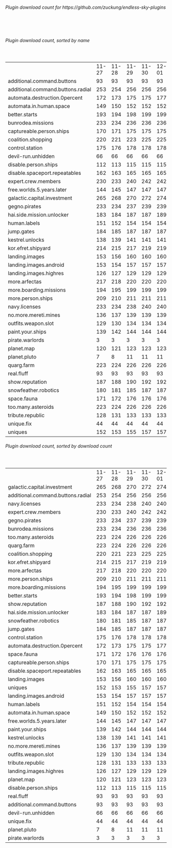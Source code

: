 <h6>Plugin download count for https://github.com/zuckung/endless-sky-plugins</h6><br>
<br>
<h6>Plugin download count, sorted by name</h6><sub><sup><br>
<table>
	<tr>
		<td></td>
		<td>11-27</td>
		<td>11-28</td>
		<td>11-29</td>
		<td>11-30</td>
		<td>12-01</td>
		<td>12-02</td>
		<td>12-03</td>
		<td>today +</td>
	</tr>
	<tr>
		<td>additional.command.buttons</td>
		<td>93</td>
		<td>93</td>
		<td>93</td>
		<td>93</td>
		<td>93</td>
		<td>93</td>
		<td>93</td>
		<td></td>
	</tr>
	<tr>
		<td>additional.command.buttons.radial</td>
		<td>253</td>
		<td>254</td>
		<td>256</td>
		<td>256</td>
		<td>256</td>
		<td>258</td>
		<td>258</td>
		<td></td>
	</tr>
	<tr>
		<td>automata.destruction.0percent</td>
		<td>172</td>
		<td>173</td>
		<td>175</td>
		<td>175</td>
		<td>177</td>
		<td>177</td>
		<td>177</td>
		<td></td>
	</tr>
	<tr>
		<td>automata.in.human.space</td>
		<td>149</td>
		<td>150</td>
		<td>152</td>
		<td>152</td>
		<td>152</td>
		<td>152</td>
		<td>152</td>
		<td></td>
	</tr>
	<tr>
		<td>better.starts</td>
		<td>193</td>
		<td>194</td>
		<td>198</td>
		<td>199</td>
		<td>199</td>
		<td>199</td>
		<td>199</td>
		<td></td>
	</tr>
	<tr>
		<td>bunrodea.missions</td>
		<td>233</td>
		<td>234</td>
		<td>236</td>
		<td>236</td>
		<td>236</td>
		<td>236</td>
		<td>236</td>
		<td></td>
	</tr>
	<tr>
		<td>captureable.person.ships</td>
		<td>170</td>
		<td>171</td>
		<td>175</td>
		<td>175</td>
		<td>175</td>
		<td>175</td>
		<td>175</td>
		<td></td>
	</tr>
	<tr>
		<td>coalition.shopping</td>
		<td>220</td>
		<td>221</td>
		<td>223</td>
		<td>225</td>
		<td>225</td>
		<td>225</td>
		<td>225</td>
		<td></td>
	</tr>
	<tr>
		<td>control.station</td>
		<td>175</td>
		<td>176</td>
		<td>178</td>
		<td>178</td>
		<td>178</td>
		<td>180</td>
		<td>180</td>
		<td></td>
	</tr>
	<tr>
		<td>devil-run.unhidden</td>
		<td>66</td>
		<td>66</td>
		<td>66</td>
		<td>66</td>
		<td>66</td>
		<td>66</td>
		<td>66</td>
		<td></td>
	</tr>
	<tr>
		<td>disable.person.ships</td>
		<td>112</td>
		<td>113</td>
		<td>115</td>
		<td>115</td>
		<td>115</td>
		<td>115</td>
		<td>115</td>
		<td></td>
	</tr>
	<tr>
		<td>disable.spaceport.repeatables</td>
		<td>162</td>
		<td>163</td>
		<td>165</td>
		<td>165</td>
		<td>165</td>
		<td>165</td>
		<td>165</td>
		<td></td>
	</tr>
	<tr>
		<td>expert.crew.members</td>
		<td>230</td>
		<td>233</td>
		<td>240</td>
		<td>242</td>
		<td>242</td>
		<td>242</td>
		<td>242</td>
		<td></td>
	</tr>
	<tr>
		<td>free.worlds.5.years.later</td>
		<td>144</td>
		<td>145</td>
		<td>147</td>
		<td>147</td>
		<td>147</td>
		<td>147</td>
		<td>147</td>
		<td></td>
	</tr>
	<tr>
		<td>galactic.capital.investment</td>
		<td>265</td>
		<td>268</td>
		<td>270</td>
		<td>272</td>
		<td>274</td>
		<td>274</td>
		<td>274</td>
		<td></td>
	</tr>
	<tr>
		<td>gegno.pirates</td>
		<td>233</td>
		<td>234</td>
		<td>237</td>
		<td>239</td>
		<td>239</td>
		<td>239</td>
		<td>239</td>
		<td></td>
	</tr>
	<tr>
		<td>hai.side.mission.unlocker</td>
		<td>183</td>
		<td>184</td>
		<td>187</td>
		<td>187</td>
		<td>189</td>
		<td>189</td>
		<td>189</td>
		<td></td>
	</tr>
	<tr>
		<td>human.labels</td>
		<td>151</td>
		<td>152</td>
		<td>154</td>
		<td>154</td>
		<td>154</td>
		<td>154</td>
		<td>154</td>
		<td></td>
	</tr>
	<tr>
		<td>jump.gates</td>
		<td>184</td>
		<td>185</td>
		<td>187</td>
		<td>187</td>
		<td>187</td>
		<td>187</td>
		<td>187</td>
		<td></td>
	</tr>
	<tr>
		<td>kestrel.unlocks</td>
		<td>138</td>
		<td>139</td>
		<td>141</td>
		<td>141</td>
		<td>141</td>
		<td>141</td>
		<td>141</td>
		<td></td>
	</tr>
	<tr>
		<td>kor.efret.shipyard</td>
		<td>214</td>
		<td>215</td>
		<td>217</td>
		<td>219</td>
		<td>219</td>
		<td>219</td>
		<td>221</td>
		<td>+ 2</td>
	</tr>
	<tr>
		<td>landing.images</td>
		<td>153</td>
		<td>156</td>
		<td>160</td>
		<td>160</td>
		<td>160</td>
		<td>160</td>
		<td>160</td>
		<td></td>
	</tr>
	<tr>
		<td>landing.images.android</td>
		<td>153</td>
		<td>154</td>
		<td>157</td>
		<td>157</td>
		<td>157</td>
		<td>157</td>
		<td>157</td>
		<td></td>
	</tr>
	<tr>
		<td>landing.images.highres</td>
		<td>126</td>
		<td>127</td>
		<td>129</td>
		<td>129</td>
		<td>129</td>
		<td>129</td>
		<td>129</td>
		<td></td>
	</tr>
	<tr>
		<td>more.arfectas</td>
		<td>217</td>
		<td>218</td>
		<td>220</td>
		<td>220</td>
		<td>220</td>
		<td>220</td>
		<td>220</td>
		<td></td>
	</tr>
	<tr>
		<td>more.boarding.missions</td>
		<td>194</td>
		<td>195</td>
		<td>199</td>
		<td>199</td>
		<td>199</td>
		<td>199</td>
		<td>199</td>
		<td></td>
	</tr>
	<tr>
		<td>more.person.ships</td>
		<td>209</td>
		<td>210</td>
		<td>211</td>
		<td>211</td>
		<td>211</td>
		<td>211</td>
		<td>211</td>
		<td></td>
	</tr>
	<tr>
		<td>navy.licenses</td>
		<td>233</td>
		<td>234</td>
		<td>238</td>
		<td>240</td>
		<td>240</td>
		<td>240</td>
		<td>242</td>
		<td>+ 2</td>
	</tr>
	<tr>
		<td>no.more.mereti.mines</td>
		<td>136</td>
		<td>137</td>
		<td>139</td>
		<td>139</td>
		<td>139</td>
		<td>139</td>
		<td>139</td>
		<td></td>
	</tr>
	<tr>
		<td>outfits.weapon.slot</td>
		<td>129</td>
		<td>130</td>
		<td>134</td>
		<td>134</td>
		<td>134</td>
		<td>134</td>
		<td>134</td>
		<td></td>
	</tr>
	<tr>
		<td>paint.your.ships</td>
		<td>139</td>
		<td>142</td>
		<td>144</td>
		<td>144</td>
		<td>144</td>
		<td>144</td>
		<td>144</td>
		<td></td>
	</tr>
	<tr>
		<td>pirate.warlords</td>
		<td>3</td>
		<td>3</td>
		<td>3</td>
		<td>3</td>
		<td>3</td>
		<td>3</td>
		<td>3</td>
		<td></td>
	</tr>
	<tr>
		<td>planet.map</td>
		<td>120</td>
		<td>121</td>
		<td>123</td>
		<td>123</td>
		<td>123</td>
		<td>123</td>
		<td>123</td>
		<td></td>
	</tr>
	<tr>
		<td>planet.pluto</td>
		<td>7</td>
		<td>8</td>
		<td>11</td>
		<td>11</td>
		<td>11</td>
		<td>13</td>
		<td>13</td>
		<td></td>
	</tr>
	<tr>
		<td>quarg.farm</td>
		<td>223</td>
		<td>224</td>
		<td>226</td>
		<td>226</td>
		<td>226</td>
		<td>226</td>
		<td>226</td>
		<td></td>
	</tr>
	<tr>
		<td>real.fluff</td>
		<td>93</td>
		<td>93</td>
		<td>93</td>
		<td>93</td>
		<td>93</td>
		<td>93</td>
		<td>93</td>
		<td></td>
	</tr>
	<tr>
		<td>show.reputation</td>
		<td>187</td>
		<td>188</td>
		<td>190</td>
		<td>192</td>
		<td>192</td>
		<td>192</td>
		<td>192</td>
		<td></td>
	</tr>
	<tr>
		<td>snowfeather.robotics</td>
		<td>180</td>
		<td>181</td>
		<td>185</td>
		<td>187</td>
		<td>187</td>
		<td>187</td>
		<td>187</td>
		<td></td>
	</tr>
	<tr>
		<td>space.fauna</td>
		<td>171</td>
		<td>172</td>
		<td>176</td>
		<td>176</td>
		<td>176</td>
		<td>176</td>
		<td>176</td>
		<td></td>
	</tr>
	<tr>
		<td>too.many.asteroids</td>
		<td>223</td>
		<td>224</td>
		<td>226</td>
		<td>226</td>
		<td>226</td>
		<td>226</td>
		<td>226</td>
		<td></td>
	</tr>
	<tr>
		<td>tribute.republic</td>
		<td>128</td>
		<td>131</td>
		<td>133</td>
		<td>133</td>
		<td>133</td>
		<td>133</td>
		<td>133</td>
		<td></td>
	</tr>
	<tr>
		<td>unique.fix</td>
		<td>44</td>
		<td>44</td>
		<td>44</td>
		<td>44</td>
		<td>44</td>
		<td>44</td>
		<td>44</td>
		<td></td>
	</tr>
	<tr>
		<td>uniques</td>
		<td>152</td>
		<td>153</td>
		<td>155</td>
		<td>157</td>
		<td>157</td>
		<td>157</td>
		<td>157</td>
		<td></td>
	</tr>
</table>
</sub></sup>
<h6>Plugin download count, sorted by download count</h6><sub><sup><br>
<table>
	<tr>
		<td></td>
		<td>11-27</td>
		<td>11-28</td>
		<td>11-29</td>
		<td>11-30</td>
		<td>12-01</td>
		<td>12-02</td>
		<td>12-03</td>
		<td>today +</td>
	</tr>
	<tr>
		<td>galactic.capital.investment</td>
		<td>265</td>
		<td>268</td>
		<td>270</td>
		<td>272</td>
		<td>274</td>
		<td>274</td>
		<td>274</td>
		<td></td>
	</tr>
	<tr>
		<td>additional.command.buttons.radial</td>
		<td>253</td>
		<td>254</td>
		<td>256</td>
		<td>256</td>
		<td>256</td>
		<td>258</td>
		<td>258</td>
		<td></td>
	</tr>
	<tr>
		<td>navy.licenses</td>
		<td>233</td>
		<td>234</td>
		<td>238</td>
		<td>240</td>
		<td>240</td>
		<td>240</td>
		<td>242</td>
		<td>+ 2</td>
	</tr>
	<tr>
		<td>expert.crew.members</td>
		<td>230</td>
		<td>233</td>
		<td>240</td>
		<td>242</td>
		<td>242</td>
		<td>242</td>
		<td>242</td>
		<td></td>
	</tr>
	<tr>
		<td>gegno.pirates</td>
		<td>233</td>
		<td>234</td>
		<td>237</td>
		<td>239</td>
		<td>239</td>
		<td>239</td>
		<td>239</td>
		<td></td>
	</tr>
	<tr>
		<td>bunrodea.missions</td>
		<td>233</td>
		<td>234</td>
		<td>236</td>
		<td>236</td>
		<td>236</td>
		<td>236</td>
		<td>236</td>
		<td></td>
	</tr>
	<tr>
		<td>too.many.asteroids</td>
		<td>223</td>
		<td>224</td>
		<td>226</td>
		<td>226</td>
		<td>226</td>
		<td>226</td>
		<td>226</td>
		<td></td>
	</tr>
	<tr>
		<td>quarg.farm</td>
		<td>223</td>
		<td>224</td>
		<td>226</td>
		<td>226</td>
		<td>226</td>
		<td>226</td>
		<td>226</td>
		<td></td>
	</tr>
	<tr>
		<td>coalition.shopping</td>
		<td>220</td>
		<td>221</td>
		<td>223</td>
		<td>225</td>
		<td>225</td>
		<td>225</td>
		<td>225</td>
		<td></td>
	</tr>
	<tr>
		<td>kor.efret.shipyard</td>
		<td>214</td>
		<td>215</td>
		<td>217</td>
		<td>219</td>
		<td>219</td>
		<td>219</td>
		<td>221</td>
		<td>+ 2</td>
	</tr>
	<tr>
		<td>more.arfectas</td>
		<td>217</td>
		<td>218</td>
		<td>220</td>
		<td>220</td>
		<td>220</td>
		<td>220</td>
		<td>220</td>
		<td></td>
	</tr>
	<tr>
		<td>more.person.ships</td>
		<td>209</td>
		<td>210</td>
		<td>211</td>
		<td>211</td>
		<td>211</td>
		<td>211</td>
		<td>211</td>
		<td></td>
	</tr>
	<tr>
		<td>more.boarding.missions</td>
		<td>194</td>
		<td>195</td>
		<td>199</td>
		<td>199</td>
		<td>199</td>
		<td>199</td>
		<td>199</td>
		<td></td>
	</tr>
	<tr>
		<td>better.starts</td>
		<td>193</td>
		<td>194</td>
		<td>198</td>
		<td>199</td>
		<td>199</td>
		<td>199</td>
		<td>199</td>
		<td></td>
	</tr>
	<tr>
		<td>show.reputation</td>
		<td>187</td>
		<td>188</td>
		<td>190</td>
		<td>192</td>
		<td>192</td>
		<td>192</td>
		<td>192</td>
		<td></td>
	</tr>
	<tr>
		<td>hai.side.mission.unlocker</td>
		<td>183</td>
		<td>184</td>
		<td>187</td>
		<td>187</td>
		<td>189</td>
		<td>189</td>
		<td>189</td>
		<td></td>
	</tr>
	<tr>
		<td>snowfeather.robotics</td>
		<td>180</td>
		<td>181</td>
		<td>185</td>
		<td>187</td>
		<td>187</td>
		<td>187</td>
		<td>187</td>
		<td></td>
	</tr>
	<tr>
		<td>jump.gates</td>
		<td>184</td>
		<td>185</td>
		<td>187</td>
		<td>187</td>
		<td>187</td>
		<td>187</td>
		<td>187</td>
		<td></td>
	</tr>
	<tr>
		<td>control.station</td>
		<td>175</td>
		<td>176</td>
		<td>178</td>
		<td>178</td>
		<td>178</td>
		<td>180</td>
		<td>180</td>
		<td></td>
	</tr>
	<tr>
		<td>automata.destruction.0percent</td>
		<td>172</td>
		<td>173</td>
		<td>175</td>
		<td>175</td>
		<td>177</td>
		<td>177</td>
		<td>177</td>
		<td></td>
	</tr>
	<tr>
		<td>space.fauna</td>
		<td>171</td>
		<td>172</td>
		<td>176</td>
		<td>176</td>
		<td>176</td>
		<td>176</td>
		<td>176</td>
		<td></td>
	</tr>
	<tr>
		<td>captureable.person.ships</td>
		<td>170</td>
		<td>171</td>
		<td>175</td>
		<td>175</td>
		<td>175</td>
		<td>175</td>
		<td>175</td>
		<td></td>
	</tr>
	<tr>
		<td>disable.spaceport.repeatables</td>
		<td>162</td>
		<td>163</td>
		<td>165</td>
		<td>165</td>
		<td>165</td>
		<td>165</td>
		<td>165</td>
		<td></td>
	</tr>
	<tr>
		<td>landing.images</td>
		<td>153</td>
		<td>156</td>
		<td>160</td>
		<td>160</td>
		<td>160</td>
		<td>160</td>
		<td>160</td>
		<td></td>
	</tr>
	<tr>
		<td>uniques</td>
		<td>152</td>
		<td>153</td>
		<td>155</td>
		<td>157</td>
		<td>157</td>
		<td>157</td>
		<td>157</td>
		<td></td>
	</tr>
	<tr>
		<td>landing.images.android</td>
		<td>153</td>
		<td>154</td>
		<td>157</td>
		<td>157</td>
		<td>157</td>
		<td>157</td>
		<td>157</td>
		<td></td>
	</tr>
	<tr>
		<td>human.labels</td>
		<td>151</td>
		<td>152</td>
		<td>154</td>
		<td>154</td>
		<td>154</td>
		<td>154</td>
		<td>154</td>
		<td></td>
	</tr>
	<tr>
		<td>automata.in.human.space</td>
		<td>149</td>
		<td>150</td>
		<td>152</td>
		<td>152</td>
		<td>152</td>
		<td>152</td>
		<td>152</td>
		<td></td>
	</tr>
	<tr>
		<td>free.worlds.5.years.later</td>
		<td>144</td>
		<td>145</td>
		<td>147</td>
		<td>147</td>
		<td>147</td>
		<td>147</td>
		<td>147</td>
		<td></td>
	</tr>
	<tr>
		<td>paint.your.ships</td>
		<td>139</td>
		<td>142</td>
		<td>144</td>
		<td>144</td>
		<td>144</td>
		<td>144</td>
		<td>144</td>
		<td></td>
	</tr>
	<tr>
		<td>kestrel.unlocks</td>
		<td>138</td>
		<td>139</td>
		<td>141</td>
		<td>141</td>
		<td>141</td>
		<td>141</td>
		<td>141</td>
		<td></td>
	</tr>
	<tr>
		<td>no.more.mereti.mines</td>
		<td>136</td>
		<td>137</td>
		<td>139</td>
		<td>139</td>
		<td>139</td>
		<td>139</td>
		<td>139</td>
		<td></td>
	</tr>
	<tr>
		<td>outfits.weapon.slot</td>
		<td>129</td>
		<td>130</td>
		<td>134</td>
		<td>134</td>
		<td>134</td>
		<td>134</td>
		<td>134</td>
		<td></td>
	</tr>
	<tr>
		<td>tribute.republic</td>
		<td>128</td>
		<td>131</td>
		<td>133</td>
		<td>133</td>
		<td>133</td>
		<td>133</td>
		<td>133</td>
		<td></td>
	</tr>
	<tr>
		<td>landing.images.highres</td>
		<td>126</td>
		<td>127</td>
		<td>129</td>
		<td>129</td>
		<td>129</td>
		<td>129</td>
		<td>129</td>
		<td></td>
	</tr>
	<tr>
		<td>planet.map</td>
		<td>120</td>
		<td>121</td>
		<td>123</td>
		<td>123</td>
		<td>123</td>
		<td>123</td>
		<td>123</td>
		<td></td>
	</tr>
	<tr>
		<td>disable.person.ships</td>
		<td>112</td>
		<td>113</td>
		<td>115</td>
		<td>115</td>
		<td>115</td>
		<td>115</td>
		<td>115</td>
		<td></td>
	</tr>
	<tr>
		<td>real.fluff</td>
		<td>93</td>
		<td>93</td>
		<td>93</td>
		<td>93</td>
		<td>93</td>
		<td>93</td>
		<td>93</td>
		<td></td>
	</tr>
	<tr>
		<td>additional.command.buttons</td>
		<td>93</td>
		<td>93</td>
		<td>93</td>
		<td>93</td>
		<td>93</td>
		<td>93</td>
		<td>93</td>
		<td></td>
	</tr>
	<tr>
		<td>devil-run.unhidden</td>
		<td>66</td>
		<td>66</td>
		<td>66</td>
		<td>66</td>
		<td>66</td>
		<td>66</td>
		<td>66</td>
		<td></td>
	</tr>
	<tr>
		<td>unique.fix</td>
		<td>44</td>
		<td>44</td>
		<td>44</td>
		<td>44</td>
		<td>44</td>
		<td>44</td>
		<td>44</td>
		<td></td>
	</tr>
	<tr>
		<td>planet.pluto</td>
		<td>7</td>
		<td>8</td>
		<td>11</td>
		<td>11</td>
		<td>11</td>
		<td>13</td>
		<td>13</td>
		<td></td>
	</tr>
	<tr>
		<td>pirate.warlords</td>
		<td>3</td>
		<td>3</td>
		<td>3</td>
		<td>3</td>
		<td>3</td>
		<td>3</td>
		<td>3</td>
		<td></td>
	</tr>
</table>
</sub></sup>
